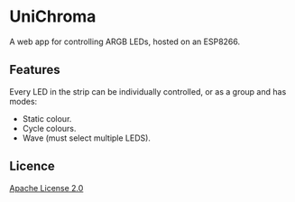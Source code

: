 # UniChroma

A web app for controlling ARGB LEDs, hosted on an ESP8266.

## Features

Every LED in the strip can be individually controlled, or as a group and has modes:

- Static colour.
- Cycle colours.
- Wave (must select multiple LEDS).

## Licence

[Apache License 2.0](LICENSE)
